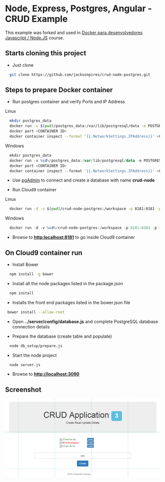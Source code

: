 # Node, Express, Postgres, Angular - CRUD Example

This example was forked and used in [Docker para desenvolvedores Javascript / Node.JS](http://www.videosdeti.com.br/curso-docker-nodejs.html) course.

## Starts cloning this project

* Just clone

```bash
  git clone https://github.com/jacksonpires/crud-node-postgres.git
```

## Steps to prepare Docker container

* Run postgres container and verify Ports and IP Address

Linux

```bash
  mkdir postgres_data
  docker run -v $(pwd)/postgres_data:/var/lib/postgresql/data -e POSTGRES_PASSWORD=mysecretpassword -d -P postgres
  docker port <CONTAINER ID>
  docker container inspect --format '{{.NetworkSettings.IPAddress}}' <CONTAINER ID>
```

Windows

```powershell
  mkdir postgres_data
  docker run -v %cd%/postgres_data:/var/lib/postgresql/data -e POSTGRES_PASSWORD=mysecretpassword -d -P postgres
  docker port <CONTAINER ID>
  docker container inspect --format '{{.NetworkSettings.IPAddress}}' <CONTAINER ID>
```

* Use [pgAdmin](https://www.pgadmin.org/) to connect and create a database with name **crud-node**

* Run Cloud9 container

Linux

```bash
  docker run -d -v $(pwd)/crud-node-postgres:/workspace -p 8181:8181 -p 3090:3090 rafaelmouradev/cloud9 --auth username:password
```

Windows

```powershell
  docker run -d -v %cd%/crud-node-postgres:/workspace -p 8181:8181 -p 3090:3090 rafaelmouradev/cloud9 --auth username:password
```

* Browse to **[http:localhost:8181](http://localhost:8181)** to go inside Cloud9 container

## On Cloud9 container run

* Install Bower
  
```bash
  npm install -g bower
```

* Install all the node packages listed in the package.json

```bash
  npm install
```

* Installs the front end packages listed in the bower.json file
  
```bash
 bower install --allow-root
```

* Open **../server/config/database.js** and complete PostgreSQL database connection details

* Prepare the database (create table and populate)
  
```bash
  node db_setup/prepare.js
```

* Start the node project
  
```bash
  node server.js
```

* Browse to **[http://localhost:3090](http://localhost:3090)**

## Screenshot

![Todos](screenshot/todo1.png)
